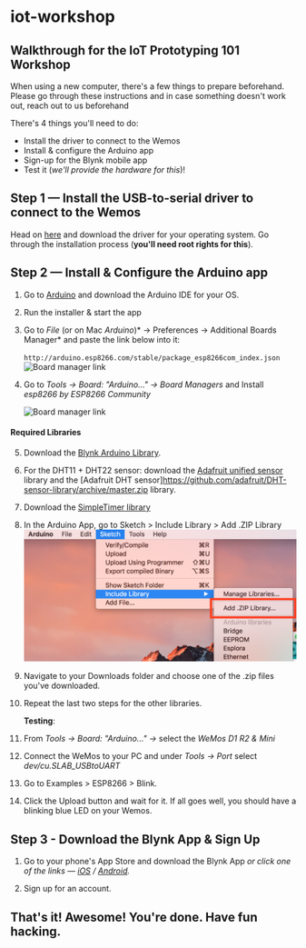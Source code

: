 # iot-workshop
## Walkthrough for the IoT Prototyping 101 Workshop

When using a new computer, there's a few things to prepare beforehand. Please go through these instructions and in case something doesn't work out, reach out to us beforehand

There's 4 things you'll need to do:
* Install the driver to connect to the Wemos
* Install & configure the Arduino app
* Sign-up for the Blynk mobile app
* Test it (*we'll provide the hardware for this*)!


## Step 1 — Install the USB-to-serial driver to connect to the Wemos

Head on [here](https://www.silabs.com/products/development-tools/software/usb-to-uart-bridge-vcp-drivers) and download the driver for your operating system. Go through the installation process (**you'll need root rights for this**).

## Step 2 — Install & Configure the Arduino app

1. Go to [Arduino](http://arduino.cc/en/Main/Software) and download the Arduino IDE for your OS.

2. Run the installer & start the app

3. Go to *File* (or on Mac *Arduino*)* -> Preferences -> Additional Boards Manager* and paste the link below into it:

    `http://arduino.esp8266.com/stable/package_esp8266com_index.json`
![Board manager link](https://cdn.sparkfun.com/assets/learn_tutorials/3/6/5/arduino-board-manager-link.png)
4. Go to *Tools -> Board: "Arduino..." -> Board Managers* and Install *esp8266 by ESP8266 Community*

    ![Board manager link](https://cdn.sparkfun.com/assets/learn_tutorials/3/6/5/arduino-board-install.png)
    
#### Required Libraries

    
5. Download the [Blynk Arduino Library](https://github.com/blynkkk/blynk-library/archive/master.zip).

5. For the  DHT11 + DHT22 sensor: download the [Adafruit unified sensor](https://github.com/adafruit/Adafruit_Sensor/archive/master.zip) library and the [Adafruit DHT sensor]https://github.com/adafruit/DHT-sensor-library/archive/master.zip library.

6. Download the [SimpleTimer library](https://github.com/jfturcot/SimpleTimer/archive/master.zip)

6. In the Arduino App, go to Sketch > Include Library > Add .ZIP Library ![screenshot](img/ziplib.png)

7. Navigate to your Downloads folder and choose one of the .zip files you've downloaded.

8. Repeat the last two steps for the other libraries.

    **Testing**: 

5. From *Tools -> Board: "Arduino..." ->* select the *WeMos D1 R2 & Mini*

6. Connect the WeMos to your PC and under *Tools -> Port* select *dev/cu.SLAB_USBtoUART*

7. Go to Examples > ESP8266 > Blink.

8. Click the Upload button and wait for it. If all goes well, you should have a blinking blue LED on your Wemos.


## Step 3 - Download the Blynk App & Sign Up

1. Go to your phone's App Store and download the Blynk App _or click one of the links — [iOS](https://itunes.apple.com/us/app/blynk-control-arduino-raspberry/id808760481?ls=1&mt=8) / [Android](https://play.google.com/store/apps/details?id=cc.blynk)._

2. Sign up for an account.

## That's it! Awesome! You're done. Have fun hacking.

